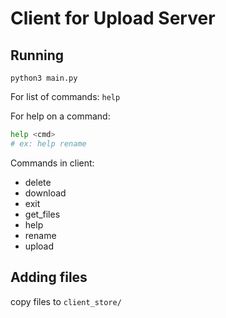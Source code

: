 # Client for Upload Server

## Running

`python3 main.py`

For list of commands:
`help`

For help on a command:

``` bash
help <cmd> 
# ex: help rename
```

Commands in client:

- delete
- download
- exit
- get_files
- help
- rename
- upload

## Adding files
copy files to `client_store/`
